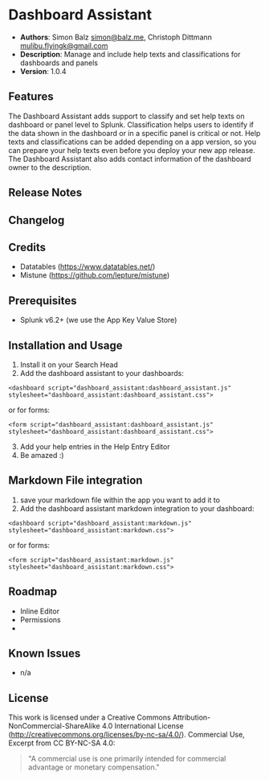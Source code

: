 # Dashboard Assistant
- **Authors**:		Simon Balz <simon@balz.me>, Christoph Dittmann <mulibu.flyingk@gmail.com>
- **Description**:	Manage and include help texts and classifications for dashboards and panels
- **Version**: 		1.0.4

## Features
The Dashboard Assistant adds support to classify and set help texts on dashboard or panel level to Splunk. Classification helps users to identify if the data shown in the dashboard or in a specific panel is critical or not. Help texts and classifications can be added depending on a app version, so you can prepare your help texts even before you deploy your new app release. The Dashboard Assistant also adds contact information of the dashboard owner to the description.

## Release Notes

## Changelog

## Credits
- Datatables (https://www.datatables.net/)
- Mistune (https://github.com/lepture/mistune)

## Prerequisites
- Splunk v6.2+ (we use the App Key Value Store)

## Installation and Usage
1. Install it on your Search Head
2. Add the dashboard assistant to your dashboards:

`<dashboard script="dashboard_assistant:dashboard_assistant.js" stylesheet="dashboard_assistant:dashboard_assistant.css">`

or for forms:

`<form script="dashboard_assistant:dashboard_assistant.js" stylesheet="dashboard_assistant:dashboard_assistant.css">`

3. Add your help entries in the Help Entry Editor
4. Be amazed :)

## Markdown File integration
1. save your markdown file within the app you want to add it to
2. Add the dashboard assistant markdown integration to your dashboard:

`<dashboard script="dashboard_assistant:markdown.js" stylesheet="dashboard_assistant:markdown.css">`

or for forms:

`<form script="dashboard_assistant:markdown.js" stylesheet="dashboard_assistant:markdown.css">`

## Roadmap
- Inline Editor
- Permissions
- 

## Known Issues
- n/a

## License
This work is licensed under a Creative Commons Attribution-NonCommercial-ShareAlike 4.0 International License (http://creativecommons.org/licenses/by-nc-sa/4.0/).
Commercial Use, Excerpt from CC BY-NC-SA 4.0:
>"A commercial use is one primarily intended for commercial advantage or monetary compensation."